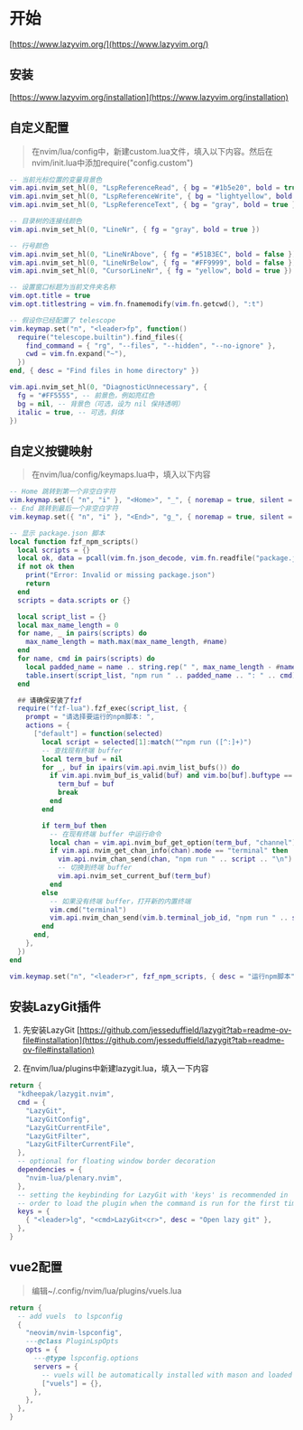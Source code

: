 # 开始

[https://www.lazyvim.org/](https://www.lazyvim.org/)

## 安装

[https://www.lazyvim.org/installation](https://www.lazyvim.org/installation)

## 自定义配置
>
> 在<span class="strong">nvim/lua/config</span>中，新建<span class="strong">custom.lua</span>文件，填入以下内容。然后在<span class="strong">nvim/init.lua</span>中添加<span class="strong">require("config.custom")</span>

```lua
-- 当前光标位置的变量背景色
vim.api.nvim_set_hl(0, "LspReferenceRead", { bg = "#1b5e20", bold = true })
vim.api.nvim_set_hl(0, "LspReferenceWrite", { bg = "lightyellow", bold = true })
vim.api.nvim_set_hl(0, "LspReferenceText", { bg = "gray", bold = true })

-- 目录树的连接线颜色
vim.api.nvim_set_hl(0, "LineNr", { fg = "gray", bold = true })

-- 行号颜色
vim.api.nvim_set_hl(0, "LineNrAbove", { fg = "#51B3EC", bold = false })
vim.api.nvim_set_hl(0, "LineNrBelow", { fg = "#FF9999", bold = false })
vim.api.nvim_set_hl(0, "CursorLineNr", { fg = "yellow", bold = true })

-- 设置窗口标题为当前文件夹名称
vim.opt.title = true
vim.opt.titlestring = vim.fn.fnamemodify(vim.fn.getcwd(), ":t")

-- 假设你已经配置了 telescope
vim.keymap.set("n", "<leader>fp", function()
  require("telescope.builtin").find_files({
    find_command = { "rg", "--files", "--hidden", "--no-ignore" },
    cwd = vim.fn.expand("~"),
  })
end, { desc = "Find files in home directory" })

vim.api.nvim_set_hl(0, "DiagnosticUnnecessary", {
  fg = "#FF5555", -- 前景色，例如亮红色
  bg = nil, -- 背景色（可选，设为 nil 保持透明）
  italic = true, -- 可选，斜体
})
```

## 自定义按键映射
>
> 在<span class="strong">nvim/lua/config/keymaps.lua</span>中，填入以下内容

```lua
-- Home 跳转到第一个非空白字符
vim.keymap.set({ "n", "i" }, "<Home>", "_", { noremap = true, silent = true })
-- End 跳转到最后一个非空白字符
vim.keymap.set({ "n", "i" }, "<End>", "g_", { noremap = true, silent = true })

-- 显示 package.json 脚本
local function fzf_npm_scripts()
  local scripts = {}
  local ok, data = pcall(vim.fn.json_decode, vim.fn.readfile("package.json"))
  if not ok then
    print("Error: Invalid or missing package.json")
    return
  end
  scripts = data.scripts or {}

  local script_list = {}
  local max_name_length = 0
  for name, _ in pairs(scripts) do
    max_name_length = math.max(max_name_length, #name)
  end
  for name, cmd in pairs(scripts) do
    local padded_name = name .. string.rep(" ", max_name_length - #name)
    table.insert(script_list, "npm run " .. padded_name .. ": " .. cmd)
  end

  ## 请确保安装了fzf
  require("fzf-lua").fzf_exec(script_list, {
    prompt = "请选择要运行的npm脚本: ",
    actions = {
      ["default"] = function(selected)
        local script = selected[1]:match("^npm run ([^:]+)")
        -- 查找现有终端 buffer
        local term_buf = nil
        for _, buf in ipairs(vim.api.nvim_list_bufs()) do
          if vim.api.nvim_buf_is_valid(buf) and vim.bo[buf].buftype == "terminal" then
            term_buf = buf
            break
          end
        end

        if term_buf then
          -- 在现有终端 buffer 中运行命令
          local chan = vim.api.nvim_buf_get_option(term_buf, "channel")
          if vim.api.nvim_get_chan_info(chan).mode == "terminal" then
            vim.api.nvim_chan_send(chan, "npm run " .. script .. "\n")
            -- 切换到终端 buffer
            vim.api.nvim_set_current_buf(term_buf)
          end
        else
          -- 如果没有终端 buffer，打开新的内置终端
          vim.cmd("terminal")
          vim.api.nvim_chan_send(vim.b.terminal_job_id, "npm run " .. script .. "\n")
        end
      end,
    },
  })
end

vim.keymap.set("n", "<leader>r", fzf_npm_scripts, { desc = "运行npm脚本" })
```

## 安装LazyGit插件

1. 先安装LazyGit
[https://github.com/jesseduffield/lazygit?tab=readme-ov-file#installation](https://github.com/jesseduffield/lazygit?tab=readme-ov-file#installation)

2. 在<span class="strong">nvim/lua/plugins</span>中新建lazygit.lua，填入一下内容

```lua
return {
  "kdheepak/lazygit.nvim",
  cmd = {
    "LazyGit",
    "LazyGitConfig",
    "LazyGitCurrentFile",
    "LazyGitFilter",
    "LazyGitFilterCurrentFile",
  },
  -- optional for floating window border decoration
  dependencies = {
    "nvim-lua/plenary.nvim",
  },
  -- setting the keybinding for LazyGit with 'keys' is recommended in
  -- order to load the plugin when the command is run for the first time
  keys = {
    { "<leader>lg", "<cmd>LazyGit<cr>", desc = "Open lazy git" },
  },
}
```

## vue2配置
>
> 编辑<span class="strong code">~/.config/nvim/lua/plugins/vuels.lua</span>

```lua
return {
  -- add vuels  to lspconfig
  {
    "neovim/nvim-lspconfig",
    ---@class PluginLspOpts
    opts = {
      ---@type lspconfig.options
      servers = {
        -- vuels will be automatically installed with mason and loaded with lspconfig
        ["vuels"] = {},
      },
    },
  },
}
```
